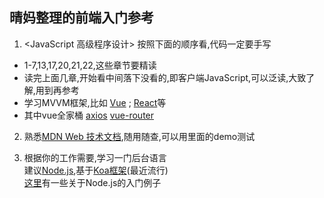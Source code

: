 ## 晴妈整理的前端入门参考

1. <JavaScript 高级程序设计> 按照下面的顺序看,代码一定要手写  
 - 1-7,13,17,20,21,22,这些章节要精读 
 - 读完上面几章,开始看中间落下没看的,即客户端JavaScript,可以泛读,大致了解,用到再参考    
 - 学习MVVM框架,比如 [Vue](https://cn.vuejs.org/v2/guide/) ; [React](https://reactjs.org/)等  
 - 其中vue全家桶 [axios](https://github.com/axios/axios) [vue-router](https://github.com/vuejs/vue-router)
  
2. 熟悉[MDN Web 技术文档](https://developer.mozilla.org/zh-CN/),随用随查,可以用里面的demo测试   

3. 根据你的工作需要,学习一门后台语言     
   建议[Node.js](http://nodejs.cn/api/),基于[Koa框架](https://github.com/demopark/koa-docs-Zh-CN)(最近流行)   
[这里](https://github.com/alsotang/node-lessons)有一些关于Node.js的入门例子
